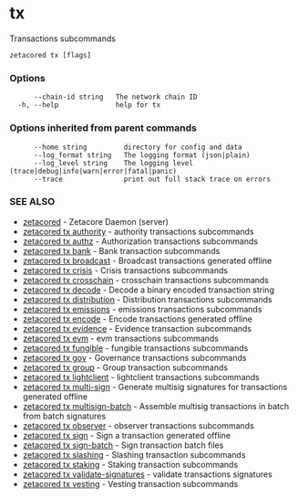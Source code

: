 # tx

Transactions subcommands

```
zetacored tx [flags]
```

### Options

```
      --chain-id string   The network chain ID
  -h, --help              help for tx
```

### Options inherited from parent commands

```
      --home string         directory for config and data 
      --log_format string   The logging format (json|plain) 
      --log_level string    The logging level (trace|debug|info|warn|error|fatal|panic) 
      --trace               print out full stack trace on errors
```

### SEE ALSO

* [zetacored](zetacored.md)	 - Zetacore Daemon (server)
* [zetacored tx authority](zetacored_tx_authority.md)	 - authority transactions subcommands
* [zetacored tx authz](zetacored_tx_authz.md)	 - Authorization transactions subcommands
* [zetacored tx bank](zetacored_tx_bank.md)	 - Bank transaction subcommands
* [zetacored tx broadcast](zetacored_tx_broadcast.md)	 - Broadcast transactions generated offline
* [zetacored tx crisis](zetacored_tx_crisis.md)	 - Crisis transactions subcommands
* [zetacored tx crosschain](zetacored_tx_crosschain.md)	 - crosschain transactions subcommands
* [zetacored tx decode](zetacored_tx_decode.md)	 - Decode a binary encoded transaction string
* [zetacored tx distribution](zetacored_tx_distribution.md)	 - Distribution transactions subcommands
* [zetacored tx emissions](zetacored_tx_emissions.md)	 - emissions transactions subcommands
* [zetacored tx encode](zetacored_tx_encode.md)	 - Encode transactions generated offline
* [zetacored tx evidence](zetacored_tx_evidence.md)	 - Evidence transaction subcommands
* [zetacored tx evm](zetacored_tx_evm.md)	 - evm transactions subcommands
* [zetacored tx fungible](zetacored_tx_fungible.md)	 - fungible transactions subcommands
* [zetacored tx gov](zetacored_tx_gov.md)	 - Governance transactions subcommands
* [zetacored tx group](zetacored_tx_group.md)	 - Group transaction subcommands
* [zetacored tx lightclient](zetacored_tx_lightclient.md)	 - lightclient transactions subcommands
* [zetacored tx multi-sign](zetacored_tx_multi-sign.md)	 - Generate multisig signatures for transactions generated offline
* [zetacored tx multisign-batch](zetacored_tx_multisign-batch.md)	 - Assemble multisig transactions in batch from batch signatures
* [zetacored tx observer](zetacored_tx_observer.md)	 - observer transactions subcommands
* [zetacored tx sign](zetacored_tx_sign.md)	 - Sign a transaction generated offline
* [zetacored tx sign-batch](zetacored_tx_sign-batch.md)	 - Sign transaction batch files
* [zetacored tx slashing](zetacored_tx_slashing.md)	 - Slashing transaction subcommands
* [zetacored tx staking](zetacored_tx_staking.md)	 - Staking transaction subcommands
* [zetacored tx validate-signatures](zetacored_tx_validate-signatures.md)	 - validate transactions signatures
* [zetacored tx vesting](zetacored_tx_vesting.md)	 - Vesting transaction subcommands


